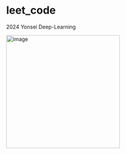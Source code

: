 # leet_code
2024 Yonsei Deep-Learning 

<img width="304" alt="image" src="https://github.com/bjpark-forest/leet_code/assets/127649853/01ead503-7c24-4d97-91a2-51df7cef8f64">





